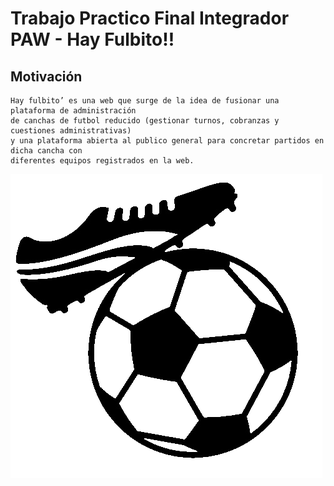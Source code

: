 # Trabajo Practico Final Integrador PAW - Hay Fulbito!!  
  
## Motivación
~~~
Hay fulbito’ es una web que surge de la idea de fusionar una plataforma de administración
de canchas de futbol reducido (gestionar turnos, cobranzas y cuestiones administrativas)
y una plataforma abierta al publico general para concretar partidos en dicha cancha con
diferentes equipos registrados en la web.
~~~

![logoFulbito](logo.png "hayFulbito")  
